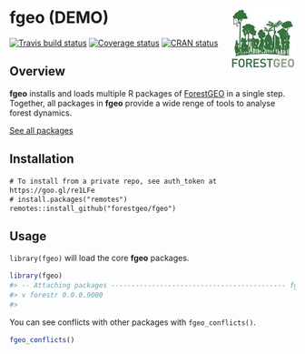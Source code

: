 
<!-- README.md is generated from README.Rmd. Please edit that file -->
fgeo (DEMO) <img src="inst/figures/logo.png" align="right" />
=============================================================

[![Travis build status](https://travis-ci.org/forestgeo/fgeo.svg?branch=master)](https://travis-ci.org/forestgeo/fgeo) [![Coverage status](https://codecov.io/gh/forestgeo/fgeo/branch/master/graph/badge.svg)](https://codecov.io/github/forestgeo/fgeo?branch=master) [![CRAN status](http://www.r-pkg.org/badges/version/fgeo)](https://cran.r-project.org/package=fgeo)

Overview
--------

**fgeo** installs and loads multiple R packages of [ForestGEO](http://www.forestgeo.si.edu/) in a single step. Together, all packages in **fgeo** provide a wide renge of tools to analyse forest dynamics.

[See all packages](https://forestgeo.github.io/fgeo/reference/index.html)

Installation
------------

    # To install from a private repo, see auth_token at https://goo.gl/re1LFe
    # install.packages("remotes")
    remotes::install_github("forestgeo/fgeo")

Usage
-----

`library(fgeo)` will load the core **fgeo** packages.

``` r
library(fgeo)
#> -- Attaching packages ------------------------------------------- fgeo 0.0.0.9000 --
#> v forestr 0.0.0.9000
#> 
```

You can see conflicts with other packages with `fgeo_conflicts()`.

``` r
fgeo_conflicts()
```
